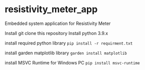 # resistivity_meter_app
 Embedded system application for Resistivity Meter

Install git
clone this repository
Install python 3.9.x

install required python library
`pip install -r requirment.txt`

install garden matplotlib library
`garden install matplotlib`

install MSVC Runtime for Windows PC 
`pip install msvc-runtime`
